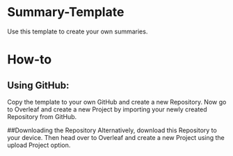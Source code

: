 # Summary-Template
Use this template to create your own summaries.

# How-to
## Using GitHub:
Copy the template to your own GitHub and create a new Repository. Now go to Overleaf and create a new Project by importing your newly created Repository from GitHub.

##Downloading the Repository
Alternatively, download this Repository to your device. Then head over to Overleaf and create a new Project using the upload Project option.
